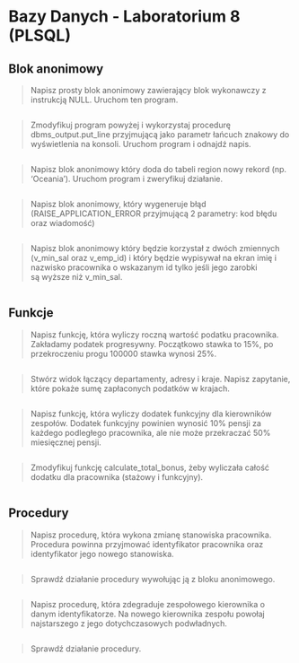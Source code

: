 # Bazy Danych - Laboratorium 8 (PLSQL)
## Blok anonimowy
> Napisz prosty blok anonimowy zawierający blok wykonawczy z instrukcją NULL. Uruchom ten program.
```sql

```
> Zmodyfikuj program powyżej i wykorzystaj procedurę dbms_output.put_line przyjmującą jako parametr łańcuch znakowy do wyświetlenia na konsoli. Uruchom program i odnajdź napis.
```sql

```
> Napisz blok anonimowy który doda do tabeli region nowy rekord (np. ‘Oceania’). Uruchom program i zweryfikuj działanie.
```sql

```
> Napisz blok anonimowy, który wygeneruje błąd (RAISE_APPLICATION_ERROR przyjmującą 2 parametry: kod błędu oraz wiadomość)
```sql

```

> Napisz blok anonimowy który będzie korzystał z dwóch zmiennych (v_min_sal oraz v_emp_id) i który będzie wypisywał na ekran imię i nazwisko pracownika o wskazanym id tylko jeśli  jego zarobki są wyższe niż v_min_sal.
```sql

```

## Funkcje
> Napisz funkcję, która wyliczy roczną wartość podatku pracownika. Zakładamy podatek progresywny. Początkowo stawka to 15%, po przekroczeniu progu 100000 stawka wynosi 25%.
```sql

```
> Stwórz widok łączący departamenty, adresy i kraje. Napisz zapytanie, które pokaże sumę zapłaconych podatków w krajach.
```sql

```
> Napisz funkcję, która wyliczy dodatek funkcyjny dla kierowników zespołów. Dodatek funkcyjny powinien wynosić 10% pensji za każdego podległego pracownika, ale nie może przekraczać 50% miesięcznej pensji.
```sql

```
> Zmodyfikuj funkcję calculate_total_bonus, żeby wyliczała całość dodatku dla pracownika (stażowy i funkcyjny).
```sql

```

## Procedury
> Napisz procedurę, która wykona zmianę stanowiska pracownika. Procedura powinna przyjmować identyfikator pracownika oraz identyfikator jego nowego stanowiska.
```sql

```
> Sprawdź działanie procedury wywołując ją z bloku anonimowego.
```sql

```
> Napisz procedurę, która zdegraduje zespołowego kierownika o danym identyfikatorze. Na nowego kierownika zespołu powołaj najstarszego z jego dotychczasowych podwładnych.
```sql

```
> Sprawdź działanie procedury.
```sql

```
